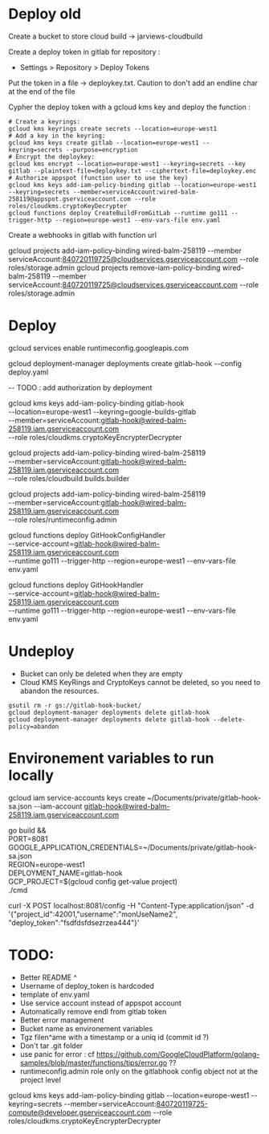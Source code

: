 
# Deploy old

Create a bucket to store cloud build -> jarviews-cloudbuild

Create a deploy token in gitlab for repository :
- Settings > Repository > Deploy Tokens

Put the token in a file -> deploykey.txt. Caution to don't add an endline char at the end of the file

Cypher the deploy token with a gcloud kms key and deploy the function :

```
# Create a keyrings:
gcloud kms keyrings create secrets --location=europe-west1
# Add a key in the keyring:
gcloud kms keys create gitlab --location=europe-west1 --keyring=secrets --purpose=encryption
# Encrypt the deploykey:
gcloud kms encrypt --location=europe-west1 --keyring=secrets --key gitlab --plaintext-file=deploykey.txt --ciphertext-file=deploykey.enc
# Authorize appspot (function user to use the key)
gcloud kms keys add-iam-policy-binding gitlab --location=europe-west1 --keyring=secrets --member=serviceAccount:wired-balm-258119@appspot.gserviceaccount.com --role roles/cloudkms.cryptoKeyDecrypter
gcloud functions deploy CreateBuildFromGitLab --runtime go111 --trigger-http --region=europe-west1 --env-vars-file env.yaml
```

Create a webhooks in gitlab with function url

gcloud projects add-iam-policy-binding wired-balm-258119 --member serviceAccount:840720119725@cloudservices.gserviceaccount.com --role roles/storage.admin
gcloud projects remove-iam-policy-binding wired-balm-258119 --member serviceAccount:840720119725@cloudservices.gserviceaccount.com --role roles/storage.admin


# Deploy

gcloud services enable runtimeconfig.googleapis.com

gcloud deployment-manager deployments create gitlab-hook --config deploy.yaml

-- TODO : add authorization by deployment

gcloud kms keys add-iam-policy-binding gitlab-hook \
  --location=europe-west1 --keyring=google-builds-gitlab \
  --member=serviceAccount:gitlab-hook@wired-balm-258119.iam.gserviceaccount.com \
  --role roles/cloudkms.cryptoKeyEncrypterDecrypter
  
gcloud projects add-iam-policy-binding wired-balm-258119  \
  --member=serviceAccount:gitlab-hook@wired-balm-258119.iam.gserviceaccount.com \
  --role roles/cloudbuild.builds.builder

gcloud projects add-iam-policy-binding wired-balm-258119  \
  --member=serviceAccount:gitlab-hook@wired-balm-258119.iam.gserviceaccount.com \
  --role roles/runtimeconfig.admin

gcloud functions deploy GitHookConfigHandler \
  --service-account=gitlab-hook@wired-balm-258119.iam.gserviceaccount.com \
  --runtime go111 --trigger-http --region=europe-west1 --env-vars-file env.yaml
  
gcloud functions deploy GitHookHandler \
  --service-account=gitlab-hook@wired-balm-258119.iam.gserviceaccount.com \
  --runtime go111 --trigger-http --region=europe-west1 --env-vars-file env.yaml

# Undeploy


- Bucket can only be deleted when they are empty
- Cloud KMS KeyRings and CryptoKeys cannot be deleted, so you need to abandon the resources.

```
gsutil rm -r gs://gitlab-hook-bucket/
gcloud deployment-manager deployments delete gitlab-hook
gcloud deployment-manager deployments delete gitlab-hook --delete-policy=abandon
``` 

# Environement variables to run locally 

gcloud iam service-accounts keys create ~/Documents/private/gitlab-hook-sa.json --iam-account gitlab-hook@wired-balm-258119.iam.gserviceaccount.com

go build && \
  PORT=8081 \
  GOOGLE_APPLICATION_CREDENTIALS=~/Documents/private/gitlab-hook-sa.json \
  REGION=europe-west1 \
  DEPLOYMENT_NAME=gitlab-hook \
  GCP_PROJECT=$(gcloud config get-value project) \
  ./cmd

curl -X POST localhost:8081/config -H "Content-Type:application/json" -d '{"project_id":42001,"username":"monUseName2", "deploy_token":"fsdfdsfdsezrzea444"}'


# TODO:

- Better README ^
- Username of deploy_token is hardcoded
- template of env.yaml
- Use service account instead of appspot account
- Automatically remove endl from gitlab token
- Better error management
- Bucket name as environement variables
- Tgz filen^ame with a timestamp or a uniq id (commit id ?)
- Don't tar .git folder
- use panic for error : cf https://github.com/GoogleCloudPlatform/golang-samples/blob/master/functions/tips/error.go ??
- runtimeconfig.admin role only on the gitlabhook config object not at the project level




gcloud kms keys add-iam-policy-binding gitlab --location=europe-west1 --keyring=secrets --member=serviceAccount:840720119725-compute@developer.gserviceaccount.com --role roles/cloudkms.cryptoKeyEncrypterDecrypter
